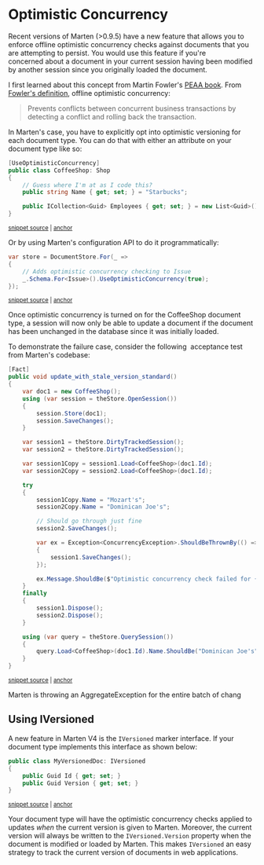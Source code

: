 # Optimistic Concurrency

Recent versions of Marten (&gt;0.9.5) have a new feature that allows you to enforce offline optimistic concurrency checks against documents that you are attempting to persist. You would use this feature if you're concerned about a document in your current session having been modified by another session since you originally loaded the document.

I first learned about this concept from Martin Fowler's [PEAA book](http://martinfowler.com/eaaCatalog/). From [Fowler's definition](http://martinfowler.com/eaaCatalog/optimisticOfflineLock.html), offline optimistic concurrency:

> Prevents conflicts between concurrent business transactions by detecting a conflict and rolling back the transaction.

In Marten's case, you have to explicitly opt into optimistic versioning for each document type. You can do that with either an attribute on your document type like so:

<!-- snippet: sample_UseOptimisticConcurrencyAttribute -->
<a id='snippet-sample_useoptimisticconcurrencyattribute'></a>
```cs
[UseOptimisticConcurrency]
public class CoffeeShop: Shop
{
    // Guess where I'm at as I code this?
    public string Name { get; set; } = "Starbucks";

    public ICollection<Guid> Employees { get; set; } = new List<Guid>();
}
```
<sup><a href='https://github.com/JasperFx/marten/blob/master/src/DocumentDbTests/Concurrency/optimistic_concurrency.cs#L640-L650' title='Snippet source file'>snippet source</a> | <a href='#snippet-sample_useoptimisticconcurrencyattribute' title='Start of snippet'>anchor</a></sup>
<!-- endSnippet -->

Or by using Marten's configuration API to do it programmatically:

<!-- snippet: sample_configuring-optimistic-concurrency -->
<a id='snippet-sample_configuring-optimistic-concurrency'></a>
```cs
var store = DocumentStore.For(_ =>
{
    // Adds optimistic concurrency checking to Issue
    _.Schema.For<Issue>().UseOptimisticConcurrency(true);
});
```
<sup><a href='https://github.com/JasperFx/marten/blob/master/src/DocumentDbTests/Concurrency/optimistic_concurrency.cs#L21-L27' title='Snippet source file'>snippet source</a> | <a href='#snippet-sample_configuring-optimistic-concurrency' title='Start of snippet'>anchor</a></sup>
<!-- endSnippet -->

Once optimistic concurrency is turned on for the CoffeeShop document type, a session will now only be able to update a document if the document has been unchanged in the database since it was initially loaded.

To demonstrate the failure case, consider the following  acceptance test from Marten's codebase:

<!-- snippet: sample_update_with_stale_version_standard -->
<a id='snippet-sample_update_with_stale_version_standard'></a>
```cs
[Fact]
public void update_with_stale_version_standard()
{
    var doc1 = new CoffeeShop();
    using (var session = theStore.OpenSession())
    {
        session.Store(doc1);
        session.SaveChanges();
    }

    var session1 = theStore.DirtyTrackedSession();
    var session2 = theStore.DirtyTrackedSession();

    var session1Copy = session1.Load<CoffeeShop>(doc1.Id);
    var session2Copy = session2.Load<CoffeeShop>(doc1.Id);

    try
    {
        session1Copy.Name = "Mozart's";
        session2Copy.Name = "Dominican Joe's";

        // Should go through just fine
        session2.SaveChanges();

        var ex = Exception<ConcurrencyException>.ShouldBeThrownBy(() =>
        {
            session1.SaveChanges();
        });

        ex.Message.ShouldBe($"Optimistic concurrency check failed for {typeof(CoffeeShop).FullName} #{doc1.Id}");
    }
    finally
    {
        session1.Dispose();
        session2.Dispose();
    }

    using (var query = theStore.QuerySession())
    {
        query.Load<CoffeeShop>(doc1.Id).Name.ShouldBe("Dominican Joe's");
    }
}
```
<sup><a href='https://github.com/JasperFx/marten/blob/master/src/DocumentDbTests/Concurrency/optimistic_concurrency.cs#L129-L173' title='Snippet source file'>snippet source</a> | <a href='#snippet-sample_update_with_stale_version_standard' title='Start of snippet'>anchor</a></sup>
<!-- endSnippet -->

Marten is throwing an AggregateException for the entire batch of chang

## Using IVersioned

A new feature in Marten V4 is the `IVersioned` marker interface. If your document type implements this interface as shown below:

<!-- snippet: sample_MyVersionedDoc -->
<a id='snippet-sample_myversioneddoc'></a>
```cs
public class MyVersionedDoc: IVersioned
{
    public Guid Id { get; set; }
    public Guid Version { get; set; }
}
```
<sup><a href='https://github.com/JasperFx/marten/blob/master/src/DocumentDbTests/Metadata/metadata_marker_interfaces.cs#L121-L129' title='Snippet source file'>snippet source</a> | <a href='#snippet-sample_myversioneddoc' title='Start of snippet'>anchor</a></sup>
<!-- endSnippet -->

Your document type will have the optimistic concurrency checks applied to updates *when* the current version is given to Marten. Moreover, the current version
will always be written to the `IVersioned.Version` property when the document is modified or loaded by Marten. This makes `IVersioned` an easy strategy to track
the current version of documents in web applications.

